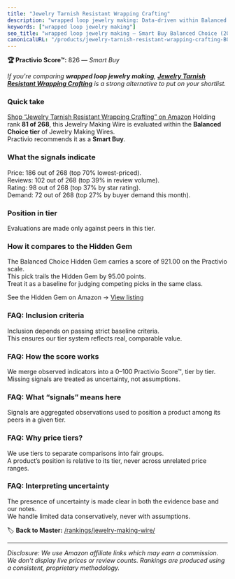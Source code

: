 ```yaml
---
title: "Jewelry Tarnish Resistant Wrapping Crafting"
description: "wrapped loop jewelry making: Data-driven within Balanced Choice ranking using the Practivio Score™. Positioned by quality, value, demand, findability, momentum."
keywords: ["wrapped loop jewelry making"]
seo_title: "wrapped loop jewelry making — Smart Buy Balanced Choice (2025)"
canonicalURL: "/products/jewelry-tarnish-resistant-wrapping-crafting-B09YXPFZNH/"
---
```


**🏆 Practivio Score™:** 826 — _Smart Buy_


*If you're comparing **wrapped loop jewelry making**, **[Jewelry Tarnish Resistant Wrapping Crafting](https://www.amazon.com/dp/B09YXPFZNH?tag=practivio-20)** is a strong alternative to put on your shortlist.*
### Quick take
[Shop “Jewelry Tarnish Resistant Wrapping Crafting” on Amazon](https://www.amazon.com/dp/B09YXPFZNH?tag=practivio-20)
Holding rank **81 of 268**, this Jewelry Making Wire is evaluated within the **Balanced Choice tier** of Jewelry Making Wires.  
Practivio recommends it as a **Smart Buy**.

### What the signals indicate
Price: 186 out of 268 (top 70% lowest-priced).  
Reviews: 102 out of 268 (top 39% in review volume).  
Rating: 98 out of 268 (top 37% by star rating).  
Demand: 72 out of 268 (top 27% by buyer demand this month).

### Position in tier
Evaluations are made only against peers in this tier.

### How it compares to the Hidden Gem
The Balanced Choice Hidden Gem carries a score of 921.00 on the Practivio scale.  
This pick trails the Hidden Gem by 95.00 points.  
Treat it as a baseline for judging competing picks in the same class.  

See the Hidden Gem on Amazon → [View listing](https://www.amazon.com/dp/B000P42O3C?tag=practivio-20)

### FAQ: Inclusion criteria
Inclusion depends on passing strict baseline criteria.  
This ensures our tier system reflects real, comparable value.

### FAQ: How the score works
We merge observed indicators into a 0–100 Practivio Score™, tier by tier.  
Missing signals are treated as uncertainty, not assumptions.

### FAQ: What “signals” means here
Signals are aggregated observations used to position a product among its peers in a given tier.

### FAQ: Why price tiers?
We use tiers to separate comparisons into fair groups.  
A product’s position is relative to its tier, never across unrelated price ranges.

### FAQ: Interpreting uncertainty
The presence of uncertainty is made clear in both the evidence base and our notes.  
We handle limited data conservatively, never with assumptions.


🏷️ **Back to Master:** [/rankings/jewelry-making-wire/](/rankings/jewelry-making-wire/)

---
_Disclosure: We use Amazon affiliate links which may earn a commission. We don’t display live prices or review counts. Rankings are produced using a consistent, proprietary methodology._
